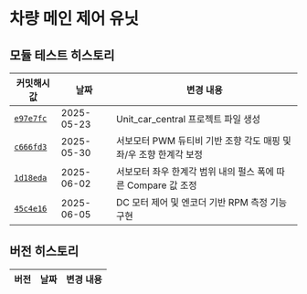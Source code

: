 # 차량 메인 제어 유닛

## 모듈 테스트 히스토리

| 커밋해시값 | 날짜         | 변경 내용 |
|----------|--------------|-----------|
| [`e97e7fc`](https://github.com/YeonsuJ/Car_control_project/commit/e97e7fc52aa7a19635b8d633540d07a471143fa9) | 2025-05-23 | Unit_car_central 프로젝트 파일 생성 |
| [`c666fd3`](https://github.com/YeonsuJ/Car_control_project/commit/c666fd3a62c6b6f6c9f868a21637e81b8ca79b3c) | 2025-05-30 | 서보모터 PWM 듀티비 기반 조향 각도 매핑 및 좌/우 조향 한계각 보정 |
| [`1d18eda`](https://github.com/YeonsuJ/Car_control_project/commit/1d18eda88c05c9aac707a6153e64591776d5ae05) | 2025-06-02 | 서보모터 좌우 한계각 범위 내의 펄스 폭에 따른 Compare 값 조정 |
| [`45c4e16`](https://github.com/YeonsuJ/Car_control_project/commit/45c4e164ce43241788da8687f2dbf96ccc241a7f) | 2025-06-05 | DC 모터 제어 및 엔코더 기반 RPM 측정 기능 구현 |


## 버전 히스토리
| 버전 | 날짜         | 변경 내용 |
|----------|--------------|-----------|
